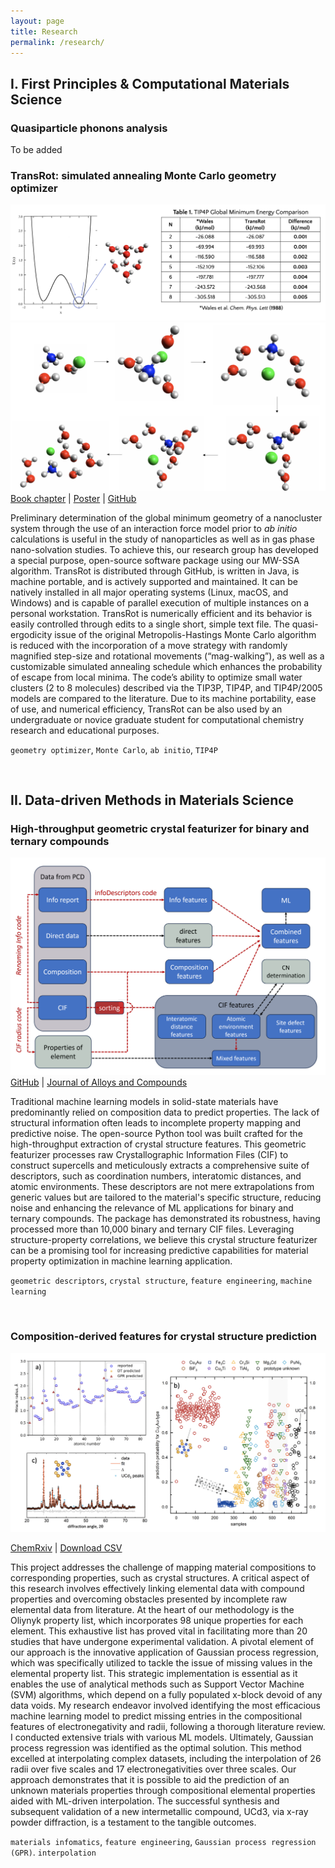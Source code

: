 ```yaml
---
layout: page
title: Research
permalink: /research/
---
```


## I. First Principles & Computational Materials Science

### Quasiparticle phonons analysis
To be added

### TransRot: simulated annealing Monte Carlo geometry optimizer
![](files/research/topper-transrot/1.png)
![](files/research/topper-transrot/2.png)
[Book chapter](https://doi.org/10.1021/bk-2022-1428.ch002) |
[Poster](https://bobleesj.github.io/files/presentation/2022-MQM-poster.pdf) |
[GitHub](https://github.com/steventopper/TransRot)


Preliminary determination of the global minimum geometry of a nanocluster system through the use of an interaction force model prior to *ab initio* calculations is useful in the study of nanoparticles as well as in gas phase nano-solvation studies. To achieve this, our research group has developed a special purpose, open-source software package using our MW-SSA algorithm. TransRot is distributed through GitHub, is written in Java, is machine portable, and is actively supported and maintained. It can be natively installed in all major operating systems (Linux, macOS, and Windows) and is capable of parallel execution of multiple instances on a personal workstation. TransRot is numerically efficient and its behavior is easily controlled through edits to a single short, simple text file. The quasi-ergodicity issue of the original Metropolis-Hastings Monte Carlo algorithm is reduced with the incorporation of a move strategy with randomly magnified step-size and rotational movements (“mag-walking”), as well as a customizable simulated annealing schedule which enhances the probability of escape from local minima. The code’s ability to optimize small water clusters (2 to 8 molecules) described via the TIP3P, TIP4P, and TIP4P/2005 models are compared to the literature. Due to its machine portability, ease of use, and numerical efficiency, TransRot can be also used by an undergraduate or novice graduate student for computational chemistry research and educational purposes.

`geometry optimizer`, `Monte Carlo`, `ab initio`, `TIP4P`

<br>


## II. Data-driven Methods in Materials Science

### High-throughput geometric crystal featurizer for binary and ternary compounds
![Crystal data extraction schematic from raw CIF files and crystal databases by Dr. Anton Oliynyk](files/research/oliynyk-cif-structure-featurizer/1.png)
[GitHub](https://github.com/bobleesj/cif-cn-featurizer) | [Journal of Alloys and Compounds](https://doi.org/10.1016/j.jallcom.2023.173241)



Traditional machine learning models in solid-state materials have predominantly relied on composition data to predict properties. The lack of structural information often leads to incomplete property mapping and predictive noise. The  open-source Python tool was built crafted for the high-throughput extraction of crystal structure features. This geometric featurizer  processes raw Crystallographic Information Files (CIF) to construct supercells and meticulously extracts a comprehensive suite of descriptors, such as coordination numbers, interatomic distances, and atomic environments. These descriptors are not mere extrapolations from generic values but are tailored to the material's specific structure, reducing noise and enhancing the relevance of ML applications for binary and ternary compounds. The package has demonstrated its robustness, having processed more than 10,000 binary and ternary CIF files. Leveraging structure-property correlations, we believe this crystal structure featurizer can be a promising tool for increasing predictive capabilities for material property optimization in machine learning application.

`geometric descriptors`,  `crystal structure`, `feature engineering`, `machine learning`

<br>

### Composition-derived features for crystal structure prediction

![Crystal prediction with compositional data](files/research/oliynyk-composition-featurizer/2.png)

[ChemRxiv](https://doi.org/10.26434/chemrxiv-2023-0nlzl) |
[Download CSV](https://data.mendeley.com/datasets/bt6gv5z6yv/2)

This project addresses the challenge of mapping material compositions to corresponding properties, such as crystal structures. A critical aspect of this research involves effectively linking elemental data with compound properties and overcoming obstacles presented by incomplete raw elemental data from literature. At the heart of our methodology is the Oliynyk property list, which incorporates 98 unique properties for each element. This exhaustive list has proved vital in facilitating more than 20 studies that have undergone experimental validation. A pivotal element of our approach is the innovative application of Gaussian process regression, which was specifically utilized to tackle the issue of missing values in the elemental property list. This strategic implementation is essential as it enables the use of analytical methods such as Support Vector Machine (SVM) algorithms, which depend on a fully populated x-block devoid of any data voids. My research endeavor involved identifying the most efficacious machine learning model to predict missing entries in the compositional features of electronegativity and radii, following a thorough literature review. I conducted extensive trials with various ML models. Ultimately, Gaussian process regression was identified as the optimal solution. This method excelled at interpolating complex datasets, including the interpolation of 26 radii over five scales and 17 electronegativities over three scales. Our approach demonstrates that it is possible to aid the prediction of an unknown materials properties through compositional elemental properties aided with ML-driven interpolation. The successful synthesis and subsequent validation of a new intermetallic compound, UCd3, via x-ray powder diffraction, is a testament to the tangible outcomes. 

`materials infomatics`, `feature engineering`, `Gaussian process regression (GPR)`. `interpolation`
